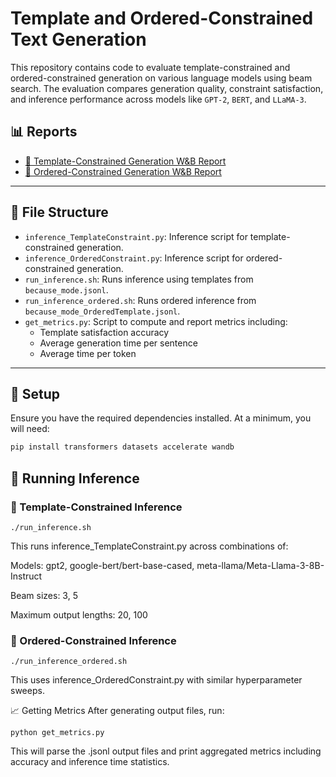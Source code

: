 # Template and Ordered-Constrained Text Generation

This repository contains code to evaluate template-constrained and ordered-constrained generation on various language models using beam search. The evaluation compares generation quality, constraint satisfaction, and inference performance across models like `GPT-2`, `BERT`, and `LLaMA-3`.

## 📊 Reports

- [🧾 Template-Constrained Generation W&B Report](https://wandb.ai/rg3637-columbia-university/template-constrained-gen-inference/reports/Template-Constraints--VmlldzoxMjY3OTE4NA?accessToken=methzkvxuzk9rp8zw857xepc9ppqe5syoekq5vacu9lj8q7ejnoe3i94j0shfbwd)
- [🧾 Ordered-Constrained Generation W&B Report](https://wandb.ai/rg3637-columbia-university/ordered-constrained-gen-inference/reports/Ordered-Constraints--VmlldzoxMjY3OTE2Nw?accessToken=pwzkqsdabpjl6700vlx3s5jvgaudh7tjp3ib7ptz9bj28il8prtmcpezbxplzujz)

---

## 📁 File Structure

- `inference_TemplateConstraint.py`: Inference script for template-constrained generation.
- `inference_OrderedConstraint.py`: Inference script for ordered-constrained generation.
- `run_inference.sh`: Runs inference using templates from `because_mode.jsonl`.
- `run_inference_ordered.sh`: Runs ordered inference from `because_mode_OrderedTemplate.jsonl`.
- `get_metrics.py`: Script to compute and report metrics including:
  - Template satisfaction accuracy
  - Average generation time per sentence
  - Average time per token

---

## 🚀 Setup

Ensure you have the required dependencies installed. At a minimum, you will need:

```bash
pip install transformers datasets accelerate wandb
```

## 🔁 Running Inference

### 🔹 Template-Constrained Inference
```
./run_inference.sh
```

This runs inference_TemplateConstraint.py across combinations of:

Models: gpt2, google-bert/bert-base-cased, meta-llama/Meta-Llama-3-8B-Instruct

Beam sizes: 3, 5

Maximum output lengths: 20, 100

### 🔹 Ordered-Constrained Inference
```
./run_inference_ordered.sh
```
This uses inference_OrderedConstraint.py with similar hyperparameter sweeps.

📈 Getting Metrics
After generating output files, run:
```
python get_metrics.py
```
This will parse the .jsonl output files and print aggregated metrics including accuracy and inference time statistics.
